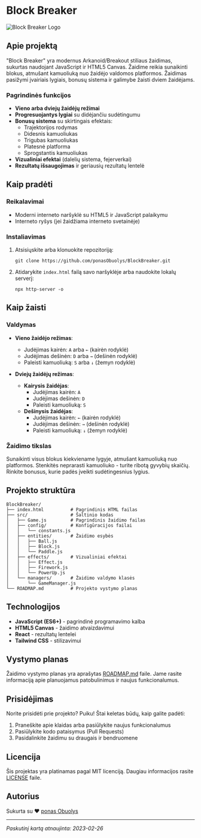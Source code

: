 # Block Breaker

![Block Breaker Logo](https://via.placeholder.com/800x200/1a1a2e/ffffff?text=Block+Breaker)

## Apie projektą

"Block Breaker" yra modernus Arkanoid/Breakout stiliaus žaidimas, sukurtas naudojant JavaScript ir HTML5 Canvas. Žaidime reikia sunaikinti blokus, atmušant kamuoliuką nuo žaidėjo valdomos platformos. Žaidimas pasižymi įvairiais lygiais, bonusų sistema ir galimybe žaisti dviem žaidėjams.

### Pagrindinės funkcijos

- **Vieno arba dviejų žaidėjų režimai**
- **Progresuojantys lygiai** su didėjančiu sudėtingumu
- **Bonusų sistema** su skirtingais efektais:
  - Trajektorijos rodymas
  - Didesnis kamuoliukas
  - Trigubas kamuoliukas
  - Platesnė platforma
  - Sprogstantis kamuoliukas
- **Vizualiniai efektai** (dalelių sistema, fejerverkai)
- **Rezultatų išsaugojimas** ir geriausių rezultatų lentelė

## Kaip pradėti

### Reikalavimai

- Moderni interneto naršyklė su HTML5 ir JavaScript palaikymu
- Interneto ryšys (jei žaidžiama interneto svetainėje)

### Instaliavimas

1. Atsisiųskite arba klonuokite repozitoriją:
   ```
   git clone https://github.com/ponasObuolys/BlockBreaker.git
   ```

2. Atidarykite `index.html` failą savo naršyklėje arba naudokite lokalų serverį:
   ```
   npx http-server -o
   ```

## Kaip žaisti

### Valdymas

- **Vieno žaidėjo režimas**:
  - Judėjimas kairėn: `A` arba `←` (kairėn rodyklė)
  - Judėjimas dešinėn: `D` arba `→` (dešinėn rodyklė)
  - Paleisti kamuoliuką: `S` arba `↓` (žemyn rodyklė)

- **Dviejų žaidėjų režimas**:
  - **Kairysis žaidėjas**:
    - Judėjimas kairėn: `A`
    - Judėjimas dešinėn: `D`
    - Paleisti kamuoliuką: `S`
  - **Dešinysis žaidėjas**:
    - Judėjimas kairėn: `←` (kairėn rodyklė)
    - Judėjimas dešinėn: `→` (dešinėn rodyklė)
    - Paleisti kamuoliuką: `↓` (žemyn rodyklė)

### Žaidimo tikslas

Sunaikinti visus blokus kiekviename lygyje, atmušant kamuoliuką nuo platformos. Stenkitės neprarasti kamuoliuko - turite ribotą gyvybių skaičių. Rinkite bonusus, kurie padės įveikti sudėtingesnius lygius.

## Projekto struktūra

```
BlockBreaker/
├── index.html          # Pagrindinis HTML failas
├── src/                # Šaltinio kodas
│   ├── Game.js         # Pagrindinis žaidimo failas
│   ├── config/         # Konfigūracijos failai
│   │   └── constants.js
│   ├── entities/       # Žaidimo esybės
│   │   ├── Ball.js
│   │   ├── Block.js
│   │   └── Paddle.js
│   ├── effects/        # Vizualiniai efektai
│   │   ├── Effect.js
│   │   ├── Firework.js
│   │   └── PowerUp.js
│   └── managers/       # Žaidimo valdymo klasės
│       └── GameManager.js
└── ROADMAP.md          # Projekto vystymo planas
```

## Technologijos

- **JavaScript (ES6+)** - pagrindinė programavimo kalba
- **HTML5 Canvas** - žaidimo atvaizdavimui
- **React** - rezultatų lentelei
- **Tailwind CSS** - stilizavimui

## Vystymo planas

Žaidimo vystymo planas yra aprašytas [ROADMAP.md](ROADMAP.md) faile. Jame rasite informaciją apie planuojamus patobulinimus ir naujus funkcionalumus.

## Prisidėjimas

Norite prisidėti prie projekto? Puiku! Štai keletas būdų, kaip galite padėti:

1. Praneškite apie klaidas arba pasiūlykite naujus funkcionalumus
2. Pasiūlykite kodo pataisymus (Pull Requests)
3. Pasidalinkite žaidimu su draugais ir bendruomene

## Licencija

Šis projektas yra platinamas pagal MIT licenciją. Daugiau informacijos rasite [LICENSE](LICENSE) faile.

## Autorius

Sukurta su ❤️ [ponas Obuolys](https://github.com/ponasObuolys)

---

*Paskutinį kartą atnaujinta: 2023-02-26* 
